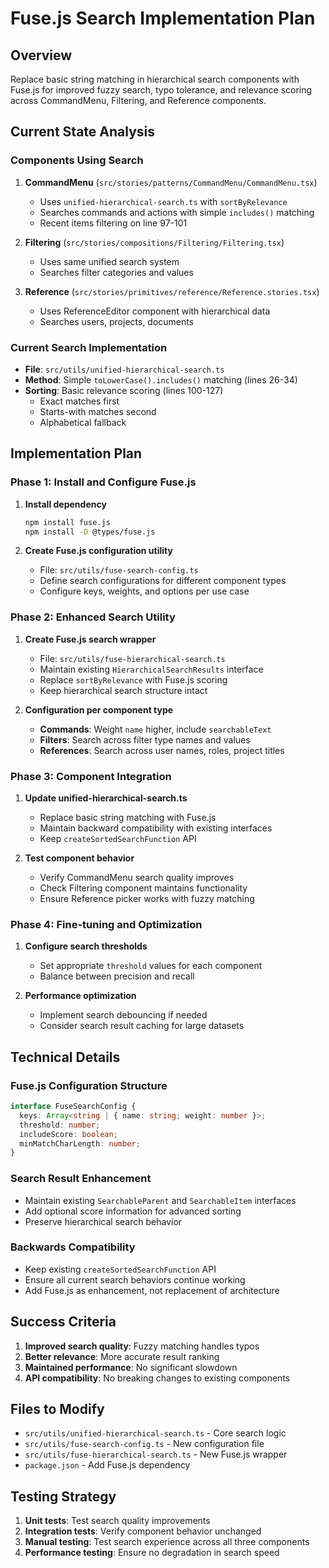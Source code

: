 # Fuse.js Search Implementation Plan

## Overview
Replace basic string matching in hierarchical search components with Fuse.js for improved fuzzy search, typo tolerance, and relevance scoring across CommandMenu, Filtering, and Reference components.

## Current State Analysis

### Components Using Search
1. **CommandMenu** (`src/stories/patterns/CommandMenu/CommandMenu.tsx`)
   - Uses `unified-hierarchical-search.ts` with `sortByRelevance`
   - Searches commands and actions with simple `includes()` matching
   - Recent items filtering on line 97-101

2. **Filtering** (`src/stories/compositions/Filtering/Filtering.tsx`)
   - Uses same unified search system
   - Searches filter categories and values

3. **Reference** (`src/stories/primitives/reference/Reference.stories.tsx`)
   - Uses ReferenceEditor component with hierarchical data
   - Searches users, projects, documents

### Current Search Implementation
- **File**: `src/utils/unified-hierarchical-search.ts`
- **Method**: Simple `toLowerCase().includes()` matching (lines 26-34)
- **Sorting**: Basic relevance scoring (lines 100-127)
  - Exact matches first
  - Starts-with matches second
  - Alphabetical fallback

## Implementation Plan

### Phase 1: Install and Configure Fuse.js
1. **Install dependency**
   ```bash
   npm install fuse.js
   npm install -D @types/fuse.js
   ```

2. **Create Fuse.js configuration utility**
   - File: `src/utils/fuse-search-config.ts`
   - Define search configurations for different component types
   - Configure keys, weights, and options per use case

### Phase 2: Enhanced Search Utility
1. **Create Fuse.js search wrapper**
   - File: `src/utils/fuse-hierarchical-search.ts`
   - Maintain existing `HierarchicalSearchResults` interface
   - Replace `sortByRelevance` with Fuse.js scoring
   - Keep hierarchical search structure intact

2. **Configuration per component type**
   - **Commands**: Weight `name` higher, include `searchableText`
   - **Filters**: Search across filter type names and values
   - **References**: Search across user names, roles, project titles

### Phase 3: Component Integration
1. **Update unified-hierarchical-search.ts**
   - Replace basic string matching with Fuse.js
   - Maintain backward compatibility with existing interfaces
   - Keep `createSortedSearchFunction` API

2. **Test component behavior**
   - Verify CommandMenu search quality improves
   - Check Filtering component maintains functionality
   - Ensure Reference picker works with fuzzy matching

### Phase 4: Fine-tuning and Optimization
1. **Configure search thresholds**
   - Set appropriate `threshold` values for each component
   - Balance between precision and recall

2. **Performance optimization**
   - Implement search debouncing if needed
   - Consider search result caching for large datasets

## Technical Details

### Fuse.js Configuration Structure
```typescript
interface FuseSearchConfig {
  keys: Array<string | { name: string; weight: number }>;
  threshold: number;
  includeScore: boolean;
  minMatchCharLength: number;
}
```

### Search Result Enhancement
- Maintain existing `SearchableParent` and `SearchableItem` interfaces
- Add optional score information for advanced sorting
- Preserve hierarchical search behavior

### Backwards Compatibility
- Keep existing `createSortedSearchFunction` API
- Ensure all current search behaviors continue working
- Add Fuse.js as enhancement, not replacement of architecture

## Success Criteria
1. **Improved search quality**: Fuzzy matching handles typos
2. **Better relevance**: More accurate result ranking
3. **Maintained performance**: No significant slowdown
4. **API compatibility**: No breaking changes to existing components

## Files to Modify
- `src/utils/unified-hierarchical-search.ts` - Core search logic
- `src/utils/fuse-search-config.ts` - New configuration file
- `src/utils/fuse-hierarchical-search.ts` - New Fuse.js wrapper
- `package.json` - Add Fuse.js dependency

## Testing Strategy
1. **Unit tests**: Test search quality improvements
2. **Integration tests**: Verify component behavior unchanged
3. **Manual testing**: Test search experience across all three components
4. **Performance testing**: Ensure no degradation in search speed